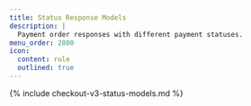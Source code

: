 ```yaml
---
title: Status Response Models
description: |
  Payment order responses with different payment statuses.
menu_order: 2800
icon:
  content: rule
  outlined: true
---
```


{% include checkout-v3-status-models.md %}
